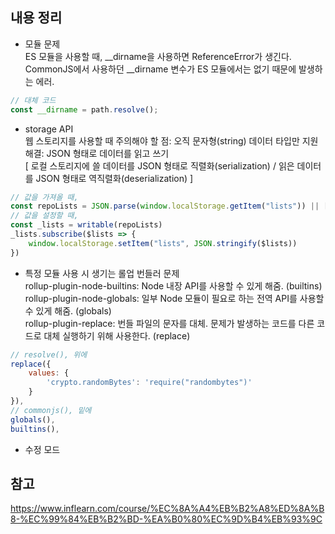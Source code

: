 
## 내용 정리

- 모듈 문제  
ES 모듈을 사용할 때, __dirname을 사용하면 ReferenceError가 생긴다.  
CommonJS에서 사용하던 __dirname 변수가 ES 모듈에서는 없기 때문에 발생하는 에러.  
```javascript
// 대체 코드
const __dirname = path.resolve();
```

- storage API  
웹 스토리지를 사용할 때 주의해야 할 점: 오직 문자형(string) 데이터 타입만 지원  
해결: JSON 형태로 데이터를 읽고 쓰기  
[ 로컬 스토리지에 쓸 데이터를 JSON 형태로 직렬화(serialization) / 읽은 데이터를 JSON 형태로 역직렬화(deserialization) ]
```javascript
// 값을 가져올 때,
const repoLists = JSON.parse(window.localStorage.getItem("lists")) || []
// 값을 설정할 때,
const _lists = writable(repoLists)
_lists.subscribe($lists => {
    window.localStorage.setItem("lists", JSON.stringify($lists))
})
```

- 특정 모듈 사용 시 생기는 롤업 번들러 문제  
rollup-plugin-node-builtins: Node 내장 API를 사용할 수 있게 해줌. (builtins)  
rollup-plugin-node-globals: 일부 Node 모듈이 필요로 하는 전역 API를 사용할 수 있게 해줌. (globals)  
rollup-plugin-replace: 번들 파일의 문자를 대체. 문제가 발생하는 코드를 다른 코드로 대체 실행하기 위해 사용한다. (replace)  
```javascript
// resolve(), 위에
replace({
    values: {
        'crypto.randomBytes': 'require("randombytes")'
    }
}),
// commonjs(), 밑에
globals(),
builtins(),
```

- 수정 모드


## 참고
https://www.inflearn.com/course/%EC%8A%A4%EB%B2%A8%ED%8A%B8-%EC%99%84%EB%B2%BD-%EA%B0%80%EC%9D%B4%EB%93%9C